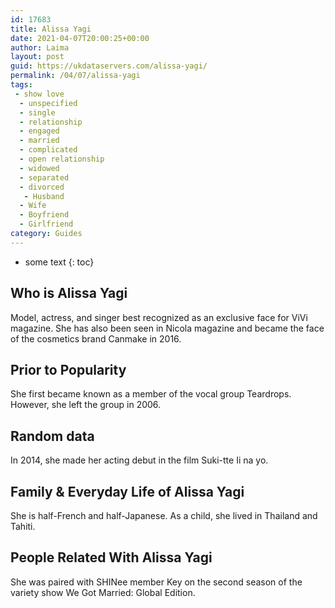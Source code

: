 ```yaml
---
id: 17683
title: Alissa Yagi
date: 2021-04-07T20:00:25+00:00
author: Laima
layout: post
guid: https://ukdataservers.com/alissa-yagi/
permalink: /04/07/alissa-yagi
tags:
 - show love
  - unspecified
  - single
  - relationship
  - engaged
  - married
  - complicated
  - open relationship
  - widowed
  - separated
  - divorced
   - Husband
  - Wife
  - Boyfriend
  - Girlfriend
category: Guides
---
```


* some text
{: toc}


## Who is Alissa Yagi
                  
                  
                  
Model, actress, and singer best recognized as an exclusive face for ViVi magazine. She has also been seen in Nicola magazine and became the face of the cosmetics brand Canmake in 2016. 
                  
              
            
              
            
                
                
                
## Prior to Popularity
                  
                  
                  
She first became known as a member of the vocal group Teardrops. However, she left the group in 2006. 
                  
              
            
              
            
                
                
                
## Random data
                  
                  
                  
In 2014, she made her acting debut in the film Suki-tte Ii na yo. 
                  
              
            
              
            
                
                
                
## Family & Everyday Life of Alissa Yagi
                  
                  
                  
She is half-French and half-Japanese. As a child, she lived in Thailand and Tahiti. 
                  
              
            
              
            
                
                
                
## People Related With Alissa Yagi
                  
                  
                  
She was paired with SHINee member Key on the second season of the variety show We Got Married: Global Edition. 
                  
              
            
              
            
                
              
            
              
              
            
            
              
            
          
          
          